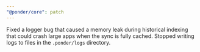 ```yaml
---
"@ponder/core": patch
---
```


Fixed a logger bug that caused a memory leak during historical indexing that could crash large apps when the sync is fully cached. Stopped writing logs to files in the `.ponder/logs` directory.
